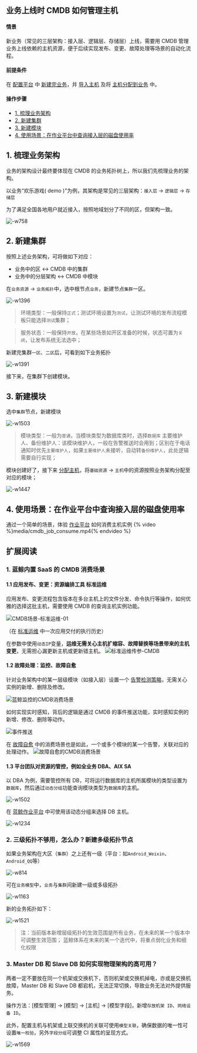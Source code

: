 ## 业务上线时 CMDB 如何管理主机

#### 情景 
新业务（常见的三层架构：接入层、逻辑层、存储层）上线，需要用 CMDB 管理业务上线依赖的主机资源，便于后续实现发布、变更、故障处理等场景的自动化流程。

#### 前提条件 
在 [配置平台](https://docs.bk.tencent.com/cmdb/) 中 [新建完业务](https://docs.bk.tencent.com/cmdb/Introduction.html#%EF%BC%881%EF%BC%89%E6%96%B0%E5%BB%BA%E4%B8%9A%E5%8A%A1)，并 [导入主机](https://docs.bk.tencent.com/cmdb/Introduction.html#%E4%B8%BB%E6%9C%BA%E5%AF%BC%E5%85%A5) 及将 [主机分配到业务](https://docs.bk.tencent.com/cmdb/Introduction.html#%E4%B8%BB%E6%9C%BA%E5%88%86%E9%85%8D%E5%88%B0%E4%B8%9A%E5%8A%A1) 中。

#### 操作步骤 
* [1. 梳理业务架构](#Combing_business_architecture)
* [2. 新建集群](#New_set)
* [3. 新建模块](#New_module)
* [4. 使用场景：在作业平台中查询接入层的磁盘使用率](#consume_job)

## 1. 梳理业务架构 
业务的架构设计最终要体现在 CMDB 的业务拓扑树上，所以我们先梳理业务的架构。

以业务“欢乐游戏( demo )"为例，其架构是常见的三层架构：`接入层` -> `逻辑层` -> `存储层` 

为了满足全国各地用户就近接入，按照地域划分了不同的区，但架构一致。

![-w758](media/15625775986620.jpg)

## 2. 新建集群 

按照上述业务架构，可将做如下对应：

- 业务中的区 <-> CMDB 中的集群
- 业务中的分层架构 <-> CMDB 中模块

在`业务资源` -> `业务拓扑`中，选中根节点`业务`，新建节点`集群`一区。

![-w1396](media/15625781118900.jpg)

> 环境类型：一般保持`正式`；测试环境设置为`测试`，让测试环境的发布流程模板只能选择`测试`集群；

> 服务状态：一般保持`开放`，在某些场景如开区准备的时候，状态可置为`关闭`，让发布系统无法选中；

新建完集群`一区`、`二区`后，可看到如下业务拓扑

![-w1391](media/15625845771786.jpg)

接下来，在集群下创建模块。

## 3. 新建模块 

选中`集群`节点，新建模块

![-w1503](media/15625851392280.jpg)

> 模块类型：一般为`普通`，当模块类型为数据库类时，选择`数据库`
> 主要维护人、备份维护人：该模块维护人，一般在告警推送时会用到；区别在于电话通知时优先`主要维护人`，如果`主要维护人`未接听，自动转`备份维护人`，此处逻辑需要自行实现；

模块创建好了，接下来 [分配主机](https://docs.bk.tencent.com/cmdb/Introduction.html#%EF%BC%884%EF%BC%89%E4%B8%BB%E6%9C%BA%E8%BD%AC%E7%A7%BB)，将`基础资源` -> `主机`中的资源按照业务架构分配至对应的模块；

![-w1447](media/15625859972786.jpg)

## 4. 使用场景：在作业平台中查询接入层的磁盘使用率  

通过一个简单的场景，体验 [作业平台](https://docs.bk.tencent.com/job/) 如何消费主机实例
{% video %}media/cmdb_job_consume.mp4{% endvideo %}


## 扩展阅读 
### 1. 蓝鲸内置 SaaS 的 CMDB 消费场景 
#### 1.1 应用发布、变更：资源编排工具 标准运维 

应用发布、变更流程包含版本在多台主机上的文件分发、命令执行等操作，如何优雅的选择这批主机，需要使用 CMDB 的查询主机实例功能。

![CMDB场景-标准运维-01](media/CMDB%E5%9C%BA%E6%99%AF-%E6%A0%87%E5%87%86%E8%BF%90%E7%BB%B4-01.png)

（在 [标准运维](https://docs.bk.tencent.com/gcloud/product.html) 中一次应用交付的执行历史）

在参数中使用`动态IP`变量，**运维无需关心主机扩缩容、故障替换等场景带来的主机变更**，无需担心漏更新主机或更新错主机。
![标准运维传参-CMDB](media/%E6%A0%87%E5%87%86%E8%BF%90%E7%BB%B4%E4%BC%A0%E5%8F%82-CMDB.png)

#### 1.2 故障处理：监控、故障自愈 

针对业务架构中的某一层级模块（如接入层）设置一个 [告警检测策略](https://docs.bk.tencent.com/bk_monitor/)，无需关心实例的新增、删除及修改。

![蓝鲸监控的CMDB消费场景](media/%E8%93%9D%E9%B2%B8%E7%9B%91%E6%8E%A7%E7%9A%84CMDB%E6%B6%88%E8%B4%B9%E5%9C%BA%E6%99%AF.png)

如何实现实时感知，背后的逻辑是通过 CMDB 的事件推送功能，实时感知实例的新增、修改、删除等动作。

![事件推送](media/%E4%BA%8B%E4%BB%B6%E6%8E%A8%E9%80%81.png)

在 [故障自愈](https://docs.bk.tencent.com/fta/) 中的消费场景也是如此，一个或多个模块的某一个告警，关联对应的处理动作。
![故障自愈的CMDB消费场景](media/%E6%95%85%E9%9A%9C%E8%87%AA%E6%84%88%E7%9A%84CMDB%E6%B6%88%E8%B4%B9%E5%9C%BA%E6%99%AF.png)

#### 1.3 平台团队对资源的管控，例如全业务 DBA、AIX SA 

以 DBA 为例，需要管控所有 DB，可将运行数据库的主机所属模块的类型设置为`数据库`，然后通过`动态分组`功能查询模块类型为`数据库`的主机。

![-w1502](media/15625888898060.jpg)

在 [蓝鲸作业平台](https://docs.bk.tencent.com/job/) 中可使用该动态分组来选择 DB 主机。

![-w1234](media/15625757452328.jpg)


### 2. 三级拓扑不够用，怎么办？新建多级拓扑节点 

如果业务架构在大区（`集群`）之上还有一级（平台：如`Android_Weixin`、`Android_QQ`等）

![-w814](media/15625862638485.jpg)

可在`业务模型`中，`业务`与`集群`间新建一级或多级拓扑

![-w1163](media/15625750066642.jpg)

新的业务拓扑如下：

![-w1521](media/15625764667893.jpg)

> 注：当前版本新增层级拓扑的生效范围是所有业务，在未来的某一个版本中可调整生效范围；
> 蓝鲸体系在未来的某一个迭代中，将重点弱化业务和细化权限


### 3. Master DB 和 Slave DB 如何实现物理架构的高可用？  
两者一定不要放在同一个机架或交换机下，否则机架或交换机掉电，亦或是交换机故障，Master DB 和 Slave DB 都宕机，无法正常切换，导致业务无法对外提供服务。

操作方法：[模型管理] -> [模型] -> [主机] -> [模型字段]，新增`存放机架 ID`、`网络设备 ID`。

此外，配置主机与机架或上联交换机的关联可使用`模型关联`，确保数据的唯一性可设置`唯一校验`，另外`字段分组`可调整 CI 属性的呈现方式。

![-w1569](media/15637891727474.jpg)







